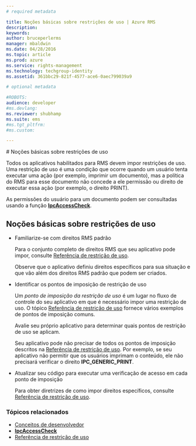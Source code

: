 ```yaml
---
# required metadata

title: Noções básicas sobre restrições de uso | Azure RMS
description:
keywords:
author: bruceperlerms
manager: mbaldwin
ms.date: 04/28/2016
ms.topic: article
ms.prod: azure
ms.service: rights-management
ms.technology: techgroup-identity
ms.assetid: 361bbc29-821f-4577-ace6-0aec799039a9

# optional metadata

#ROBOTS:
audience: developer
#ms.devlang:
ms.reviewer: shubhamp
ms.suite: ems
#ms.tgt_pltfrm:
#ms.custom:

---
```


﻿# Noções básicas sobre restrições de uso

Todos os aplicativos habilitados para RMS devem impor restrições de uso. Uma restrição de uso é uma condição que ocorre quando um usuário tenta executar uma ação (por exemplo, imprimir um documento), mas a política do RMS para esse documento não concede a ele permissão ou direito de executar essa ação (por exemplo, o direito PRINT).

As permissões do usuário para um documento podem ser consultadas usando a função [**IpcAccessCheck**](/rights-management/sdk/2.1/api/win/functions#msipc_ipcaccesscheck).

## Noções básicas sobre restrições de uso

-   Familiarize-se com direitos RMS padrão

    Para o conjunto completo de direitos RMS que seu aplicativo pode impor, consulte [Referência de restrição de uso](usage-restriction-reference.md).

    Observe que o aplicativo definiu direitos específicos para sua situação e que vão além dos direitos RMS padrão que podem ser criados.

-   Identificar os pontos de imposição de restrição de uso

    Um *ponto de imposição da restrição de uso* é um lugar no fluxo de controle do seu aplicativo em que é necessário impor uma restrição de uso. O tópico [Referência de restrição de uso](usage-restriction-reference.md) fornece vários exemplos de pontos de imposição comuns.

    Avalie seu próprio aplicativo para determinar quais pontos de restrição de uso se aplicam.

    Seu aplicativo pode não precisar de todos os pontos de imposição descritos na [Referência de restrição de uso](usage-restriction-reference.md). Por exemplo, se seu aplicativo não permitir que os usuários imprimam o conteúdo, ele não precisará verificar o direito **IPC\_GENERIC\_PRINT**.

-   Atualizar seu código para executar uma verificação de acesso em cada ponto de imposição

    Para obter diretrizes de como impor direitos específicos, consulte [Referência de restrição de uso](usage-restriction-reference.md).

### Tópicos relacionados

* [Conceitos de desenvolvedor](ad-rms-concepts-nav.md)
* [**IpcAccessCheck**](/rights-management/sdk/2.1/api/win/functions#msipc_ipcaccesscheck)
* [Referência de restrição de uso](usage-restriction-reference.md)
 

 





<!--HONumber=Apr16_HO3-->


